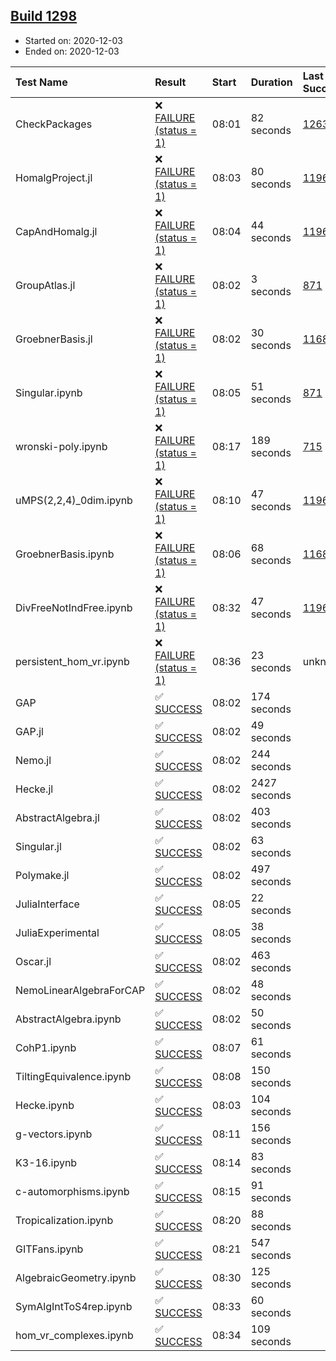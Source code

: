 ## [Build 1298](https://oscarci.mathematik.uni-kl.de/job/oscar-stable/1298/)

* Started on: 2020-12-03
* Ended on: 2020-12-03

| Test Name    | Result | Start | Duration | Last Success | First Failure |
|:-------------|:-------|:------|:---------|:-------------|:--------------|
| CheckPackages | ❌ [FAILURE (status = 1)](https://oscarci.mathematik.uni-kl.de/job/oscar-stable/1298/artifact/logs/build-1298/CheckPackages.log) | 08:01 | 82 seconds | [1263](https://oscarci.mathematik.uni-kl.de/job/oscar-stable/1263/) | [1264](https://oscarci.mathematik.uni-kl.de/job/oscar-stable/1264/) |
| HomalgProject.jl | ❌ [FAILURE (status = 1)](https://oscarci.mathematik.uni-kl.de/job/oscar-stable/1298/artifact/logs/build-1298/HomalgProject.jl.log) | 08:03 | 80 seconds | [1196](https://oscarci.mathematik.uni-kl.de/job/oscar-stable/1196/) | [1197](https://oscarci.mathematik.uni-kl.de/job/oscar-stable/1197/) |
| CapAndHomalg.jl | ❌ [FAILURE (status = 1)](https://oscarci.mathematik.uni-kl.de/job/oscar-stable/1298/artifact/logs/build-1298/CapAndHomalg.jl.log) | 08:04 | 44 seconds | [1196](https://oscarci.mathematik.uni-kl.de/job/oscar-stable/1196/) | [1197](https://oscarci.mathematik.uni-kl.de/job/oscar-stable/1197/) |
| GroupAtlas.jl | ❌ [FAILURE (status = 1)](https://oscarci.mathematik.uni-kl.de/job/oscar-stable/1298/artifact/logs/build-1298/GroupAtlas.jl.log) | 08:02 | 3 seconds | [871](https://oscarci.mathematik.uni-kl.de/job/oscar-stable/871/) | [872](https://oscarci.mathematik.uni-kl.de/job/oscar-stable/872/) |
| GroebnerBasis.jl | ❌ [FAILURE (status = 1)](https://oscarci.mathematik.uni-kl.de/job/oscar-stable/1298/artifact/logs/build-1298/GroebnerBasis.jl.log) | 08:02 | 30 seconds | [1168](https://oscarci.mathematik.uni-kl.de/job/oscar-stable/1168/) | [1169](https://oscarci.mathematik.uni-kl.de/job/oscar-stable/1169/) |
| Singular.ipynb | ❌ [FAILURE (status = 1)](https://oscarci.mathematik.uni-kl.de/job/oscar-stable/1298/artifact/logs/build-1298/Singular.ipynb.log) | 08:05 | 51 seconds | [871](https://oscarci.mathematik.uni-kl.de/job/oscar-stable/871/) | [872](https://oscarci.mathematik.uni-kl.de/job/oscar-stable/872/) |
| wronski-poly.ipynb | ❌ [FAILURE (status = 1)](https://oscarci.mathematik.uni-kl.de/job/oscar-stable/1298/artifact/logs/build-1298/wronski-poly.ipynb.log) | 08:17 | 189 seconds | [715](https://oscarci.mathematik.uni-kl.de/job/oscar-stable/715/) | [716](https://oscarci.mathematik.uni-kl.de/job/oscar-stable/716/) |
| uMPS(2,2,4)_0dim.ipynb | ❌ [FAILURE (status = 1)](https://oscarci.mathematik.uni-kl.de/job/oscar-stable/1298/artifact/logs/build-1298/uMPS-2-2-4-_0dim.ipynb.log) | 08:10 | 47 seconds | [1196](https://oscarci.mathematik.uni-kl.de/job/oscar-stable/1196/) | [1197](https://oscarci.mathematik.uni-kl.de/job/oscar-stable/1197/) |
| GroebnerBasis.ipynb | ❌ [FAILURE (status = 1)](https://oscarci.mathematik.uni-kl.de/job/oscar-stable/1298/artifact/logs/build-1298/GroebnerBasis.ipynb.log) | 08:06 | 68 seconds | [1168](https://oscarci.mathematik.uni-kl.de/job/oscar-stable/1168/) | [1169](https://oscarci.mathematik.uni-kl.de/job/oscar-stable/1169/) |
| DivFreeNotIndFree.ipynb | ❌ [FAILURE (status = 1)](https://oscarci.mathematik.uni-kl.de/job/oscar-stable/1298/artifact/logs/build-1298/DivFreeNotIndFree.ipynb.log) | 08:32 | 47 seconds | [1196](https://oscarci.mathematik.uni-kl.de/job/oscar-stable/1196/) | [1197](https://oscarci.mathematik.uni-kl.de/job/oscar-stable/1197/) |
| persistent_hom_vr.ipynb | ❌ [FAILURE (status = 1)](https://oscarci.mathematik.uni-kl.de/job/oscar-stable/1298/artifact/logs/build-1298/persistent_hom_vr.ipynb.log) | 08:36 | 23 seconds | unknown | unknown |
| GAP | ✅ [SUCCESS](https://oscarci.mathematik.uni-kl.de/job/oscar-stable/1298/artifact/logs/build-1298/GAP.log) | 08:02 | 174 seconds |  |  |
| GAP.jl | ✅ [SUCCESS](https://oscarci.mathematik.uni-kl.de/job/oscar-stable/1298/artifact/logs/build-1298/GAP.jl.log) | 08:02 | 49 seconds |  |  |
| Nemo.jl | ✅ [SUCCESS](https://oscarci.mathematik.uni-kl.de/job/oscar-stable/1298/artifact/logs/build-1298/Nemo.jl.log) | 08:02 | 244 seconds |  |  |
| Hecke.jl | ✅ [SUCCESS](https://oscarci.mathematik.uni-kl.de/job/oscar-stable/1298/artifact/logs/build-1298/Hecke.jl.log) | 08:02 | 2427 seconds |  |  |
| AbstractAlgebra.jl | ✅ [SUCCESS](https://oscarci.mathematik.uni-kl.de/job/oscar-stable/1298/artifact/logs/build-1298/AbstractAlgebra.jl.log) | 08:02 | 403 seconds |  |  |
| Singular.jl | ✅ [SUCCESS](https://oscarci.mathematik.uni-kl.de/job/oscar-stable/1298/artifact/logs/build-1298/Singular.jl.log) | 08:02 | 63 seconds |  |  |
| Polymake.jl | ✅ [SUCCESS](https://oscarci.mathematik.uni-kl.de/job/oscar-stable/1298/artifact/logs/build-1298/Polymake.jl.log) | 08:02 | 497 seconds |  |  |
| JuliaInterface | ✅ [SUCCESS](https://oscarci.mathematik.uni-kl.de/job/oscar-stable/1298/artifact/logs/build-1298/JuliaInterface.log) | 08:05 | 22 seconds |  |  |
| JuliaExperimental | ✅ [SUCCESS](https://oscarci.mathematik.uni-kl.de/job/oscar-stable/1298/artifact/logs/build-1298/JuliaExperimental.log) | 08:05 | 38 seconds |  |  |
| Oscar.jl | ✅ [SUCCESS](https://oscarci.mathematik.uni-kl.de/job/oscar-stable/1298/artifact/logs/build-1298/Oscar.jl.log) | 08:02 | 463 seconds |  |  |
| NemoLinearAlgebraForCAP | ✅ [SUCCESS](https://oscarci.mathematik.uni-kl.de/job/oscar-stable/1298/artifact/logs/build-1298/NemoLinearAlgebraForCAP.log) | 08:02 | 48 seconds |  |  |
| AbstractAlgebra.ipynb | ✅ [SUCCESS](https://oscarci.mathematik.uni-kl.de/job/oscar-stable/1298/artifact/logs/build-1298/AbstractAlgebra.ipynb.log) | 08:02 | 50 seconds |  |  |
| CohP1.ipynb | ✅ [SUCCESS](https://oscarci.mathematik.uni-kl.de/job/oscar-stable/1298/artifact/logs/build-1298/CohP1.ipynb.log) | 08:07 | 61 seconds |  |  |
| TiltingEquivalence.ipynb | ✅ [SUCCESS](https://oscarci.mathematik.uni-kl.de/job/oscar-stable/1298/artifact/logs/build-1298/TiltingEquivalence.ipynb.log) | 08:08 | 150 seconds |  |  |
| Hecke.ipynb | ✅ [SUCCESS](https://oscarci.mathematik.uni-kl.de/job/oscar-stable/1298/artifact/logs/build-1298/Hecke.ipynb.log) | 08:03 | 104 seconds |  |  |
| g-vectors.ipynb | ✅ [SUCCESS](https://oscarci.mathematik.uni-kl.de/job/oscar-stable/1298/artifact/logs/build-1298/g-vectors.ipynb.log) | 08:11 | 156 seconds |  |  |
| K3-16.ipynb | ✅ [SUCCESS](https://oscarci.mathematik.uni-kl.de/job/oscar-stable/1298/artifact/logs/build-1298/K3-16.ipynb.log) | 08:14 | 83 seconds |  |  |
| c-automorphisms.ipynb | ✅ [SUCCESS](https://oscarci.mathematik.uni-kl.de/job/oscar-stable/1298/artifact/logs/build-1298/c-automorphisms.ipynb.log) | 08:15 | 91 seconds |  |  |
| Tropicalization.ipynb | ✅ [SUCCESS](https://oscarci.mathematik.uni-kl.de/job/oscar-stable/1298/artifact/logs/build-1298/Tropicalization.ipynb.log) | 08:20 | 88 seconds |  |  |
| GITFans.ipynb | ✅ [SUCCESS](https://oscarci.mathematik.uni-kl.de/job/oscar-stable/1298/artifact/logs/build-1298/GITFans.ipynb.log) | 08:21 | 547 seconds |  |  |
| AlgebraicGeometry.ipynb | ✅ [SUCCESS](https://oscarci.mathematik.uni-kl.de/job/oscar-stable/1298/artifact/logs/build-1298/AlgebraicGeometry.ipynb.log) | 08:30 | 125 seconds |  |  |
| SymAlgIntToS4rep.ipynb | ✅ [SUCCESS](https://oscarci.mathematik.uni-kl.de/job/oscar-stable/1298/artifact/logs/build-1298/SymAlgIntToS4rep.ipynb.log) | 08:33 | 60 seconds |  |  |
| hom_vr_complexes.ipynb | ✅ [SUCCESS](https://oscarci.mathematik.uni-kl.de/job/oscar-stable/1298/artifact/logs/build-1298/hom_vr_complexes.ipynb.log) | 08:34 | 109 seconds |  |  |
